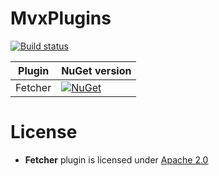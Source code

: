 MvxPlugins
==========

[![Build status](https://ci.appveyor.com/api/projects/status/8iekgrnckblfgfb6?svg=true)](https://ci.appveyor.com/project/mgj/mvvmcross-plugins)

| Plugin          | NuGet version                                                                                                                                                              |
| --------------- | -------------------------------------------------------------------------------------------------------------------------------------------------------------------------- |
| Fetcher        | [![NuGet](https://img.shields.io/nuget/v/mgj/mvvmcross-plugins.Fetcher.svg?maxAge=2592000)](https://www.nuget.org/packages/artm.MvxPlugins.Fetcher/)             |


License
=======

- **Fetcher** plugin is licensed under [Apache 2.0][apache]

[apache]: https://www.apache.org/licenses/LICENSE-2.0.html